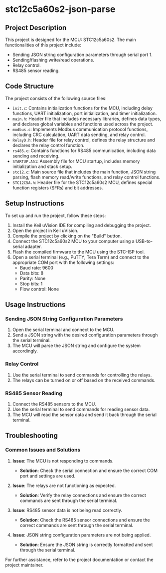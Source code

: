 # stc12c5a60s2-json-parse

## Project Description

This project is designed for the MCU: STC12c5a60s2. The main functionalities of this project include:
- Sending JSON string configuration parameters through serial port 1.
- Sending/flashing write/read operations.
- Relay control.
- RS485 sensor reading.

## Code Structure

The project consists of the following source files:

- `init.c`: Contains initialization functions for the MCU, including delay functions, UART initialization, port initialization, and timer initialization.
- `main.h`: Header file that includes necessary libraries, defines data types, and declares global variables and functions used across the project.
- `modbus.c`: Implements Modbus communication protocol functions, including CRC calculation, UART data sending, and relay control.
- `RelayD.h`: Header file for relay control, defines the relay structure and declares the relay control function.
- `rs485.c`: Contains functions for RS485 communication, including data sending and receiving.
- `STARTUP.A51`: Assembly file for MCU startup, includes memory initialization and stack setup.
- `stc12.c`: Main source file that includes the main function, JSON string parsing, flash memory read/write functions, and relay control functions.
- `STC12C5A.h`: Header file for the STC12c5a60s2 MCU, defines special function registers (SFRs) and bit addresses.

## Setup Instructions

To set up and run the project, follow these steps:

1. Install the Keil uVision IDE for compiling and debugging the project.
2. Open the project in Keil uVision.
3. Compile the project by clicking on the "Build" button.
4. Connect the STC12c5a60s2 MCU to your computer using a USB-to-serial adapter.
5. Flash the compiled firmware to the MCU using the STC-ISP tool.
6. Open a serial terminal (e.g., PuTTY, Tera Term) and connect to the appropriate COM port with the following settings:
   - Baud rate: 9600
   - Data bits: 8
   - Parity: None
   - Stop bits: 1
   - Flow control: None

## Usage Instructions

### Sending JSON String Configuration Parameters

1. Open the serial terminal and connect to the MCU.
2. Send a JSON string with the desired configuration parameters through the serial terminal.
3. The MCU will parse the JSON string and configure the system accordingly.

### Relay Control

1. Use the serial terminal to send commands for controlling the relays.
2. The relays can be turned on or off based on the received commands.

### RS485 Sensor Reading

1. Connect the RS485 sensors to the MCU.
2. Use the serial terminal to send commands for reading sensor data.
3. The MCU will read the sensor data and send it back through the serial terminal.

## Troubleshooting

### Common Issues and Solutions

1. **Issue**: The MCU is not responding to commands.
   - **Solution**: Check the serial connection and ensure the correct COM port and settings are used.

2. **Issue**: The relays are not functioning as expected.
   - **Solution**: Verify the relay connections and ensure the correct commands are sent through the serial terminal.

3. **Issue**: RS485 sensor data is not being read correctly.
   - **Solution**: Check the RS485 sensor connections and ensure the correct commands are sent through the serial terminal.

4. **Issue**: JSON string configuration parameters are not being applied.
   - **Solution**: Ensure the JSON string is correctly formatted and sent through the serial terminal.

For further assistance, refer to the project documentation or contact the project maintainer.
